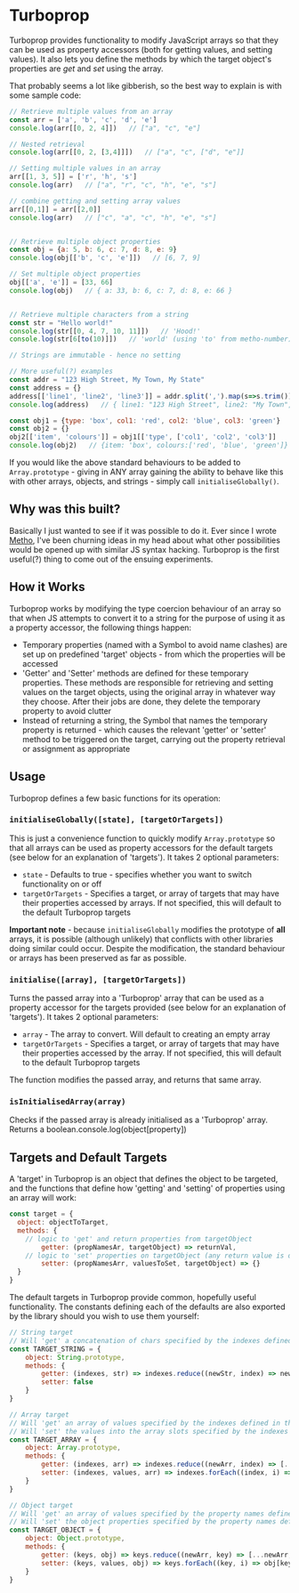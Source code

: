 # Turboprop

Turboprop provides functionality to modify JavaScript arrays so that they can be used as property accessors (both for getting values, and setting values). It also lets you define the methods by which the target object's properties are *get* and *set* using the array.

That probably seems a lot like gibberish, so the best way to explain is with some sample code:
```js
// Retrieve multiple values from an array
const arr = ['a', 'b', 'c', 'd', 'e']
console.log(arr[[0, 2, 4]])   // ["a", "c", "e"]

// Nested retrieval
console.log(arr[[0, 2, [3,4]]])   // ["a", "c", ["d", "e"]]

// Setting multiple values in an array
arr[[1, 3, 5]] = ['r', 'h', 's']
console.log(arr)   // ["a", "r", "c", "h", "e", "s"]

// combine getting and setting array values
arr[[0,1]] = arr[[2,0]]
console.log(arr)   // ["c", "a", "c", "h", "e", "s"]


// Retrieve multiple object properties
const obj = {a: 5, b: 6, c: 7, d: 8, e: 9}
console.log(obj[['b', 'c', 'e']])   // [6, 7, 9]

// Set multiple object properties
obj[['a', 'e']] = [33, 66]
console.log(obj)   // { a: 33, b: 6, c: 7, d: 8, e: 66 }


// Retrieve multiple characters from a string
const str = "Hello world!"
console.log(str[[0, 4, 7, 10, 11]])   // 'Hood!'
console.log(str[6[to(10)]])   // 'world' (using 'to' from metho-number)

// Strings are immutable - hence no setting

// More useful(?) examples
const addr = "123 High Street, My Town, My State"
const address = {}
address[['line1', 'line2', 'line3']] = addr.split(',').map(s=>s.trim())
console.log(address)   // { line1: "123 High Street", line2: "My Town", line3: "My State" }

const obj1 = {type: 'box', col1: 'red', col2: 'blue', col3: 'green'}
const obj2 = {}
obj2[['item', 'colours']] = obj1[['type', ['col1', 'col2', 'col3']]
console.log(obj2)   // {item: 'box', colours:['red', 'blue', 'green']}

```

If you would like the above standard behaviours to be added to `Array.prototype` - giving in ANY array gaining the ability to behave like this with other arrays, objects, and strings - simply call `initialiseGlobally()`.




## Why was this built?

Basically I just wanted to see if it was possible to do it. Ever since I wrote [Metho](https://github.com/jonrandy/metho), I've been churning ideas in my head about what other possibilities would be opened up with similar JS syntax hacking. Turboprop is the first useful(?) thing to come out of the ensuing experiments.



## How it Works

Turboprop works by modifying the type coercion behaviour of an array so that when JS attempts to convert it to a string for the purpose of using it as a property accessor, the following things happen:

* Temporary properties (named with a Symbol to avoid name clashes) are set up on predefined 'target' objects - from which the properties will be accessed
* 'Getter' and 'Setter' methods are defined for these temporary properties. These methods are responsible for retrieving and setting values on the target objects, using the original array in whatever way they choose. After their jobs are done, they delete the temporary property to avoid clutter
* Instead of returning a string, the Symbol that names the temporary property is returned - which causes the relevant 'getter' or 'setter' method to be triggered on the target, carrying out the property retrieval or assignment as appropriate



## Usage

Turboprop defines a few basic functions for its operation:

### `initialiseGlobally([state], [targetOrTargets])`
This is just a convenience function to quickly modify `Array.prototype` so that all arrays can be used as property accessors for the default targets (see below for an explanation of 'targets'). It takes 2 optional parameters:

* `state` - Defaults to true - specifies whether you want to switch functionality on or off
* `targetOrTargets` - Specifies a target, or array of targets that may have their properties accessed by arrays. If not specified, this will default to the default Turboprop targets

**Important note** - because `initialiseGlobally` modifies the prototype of **all** arrays, it is possible (although unlikely) that conflicts with other libraries doing similar could occur. Despite the modification, the standard behaviour or arrays has been preserved as far as possible.

### `initialise([array], [targetOrTargets])`
Turns the passed array into a 'Turboprop' array that can be used as a property accessor for the targets provided (see below for an explanation of 'targets'). It takes 2 optional parameters:

* `array` - The array to convert. Will default to creating an empty array
* `targetOrTargets` - Specifies a target, or array of targets that may have their properties accessed by the array. If not specified, this will default to the default Turboprop targets

The function modifies the passed array, and returns that same array.

### `isInitialisedArray(array)`
Checks if the passed array is already initialised as a 'Turboprop' array. Returns a boolean.console.log(object[property])



## Targets and Default Targets

A 'target' in Turboprop is an object that defines the object to be targeted, and the functions that define how 'getting' and 'setting' of properties using an array will work:
```js
const target = {
  object: objectToTarget,
  methods: {
    // logic to 'get' and return properties from targetObject
		getter: (propNamesAr, targetObject) => returnVal,
    // logic to 'set' properties on targetObject (any return value is discarded)
		setter: (propNamesArr, valuesToSet, targetObject) => {}
  }
}
```

The default targets in Turboprop provide common, hopefully useful functionality. The constants defining each of the defaults are also exported by the library should you wish to use them yourself:

```js
// String target
// Will 'get' a concatenation of chars specified by the indexes defined in the accessor array
const TARGET_STRING = {
	object: String.prototype,
	methods: {
		getter: (indexes, str) => indexes.reduce((newStr, index) => newStr + str[index], ''),
		setter: false
	}
}

// Array target
// Will 'get' an array of values specified by the indexes defined in the accessor array
// Will 'set' the values into the array slots specified by the indexes defined in the accessor array
const TARGET_ARRAY = {
	object: Array.prototype,
	methods: {
		getter: (indexes, arr) => indexes.reduce((newArr, index) => [...newArr, arr[index]], []),
		setter: (indexes, values, arr) => indexes.forEach((index, i) => arr[index] = values[i])
	}
}

// Object target
// Will 'get' an array of values specified by the property names defined in the accessor array
// Will 'set' the object properties specified by the property names defined in the accessor array
const TARGET_OBJECT = {
	object: Object.prototype,
	methods: {
		getter: (keys, obj) => keys.reduce((newArr, key) => [...newArr, obj[key]], []),
		setter: (keys, values, obj) => keys.forEach((key, i) => obj[key] = values[i])
	}
}


```



